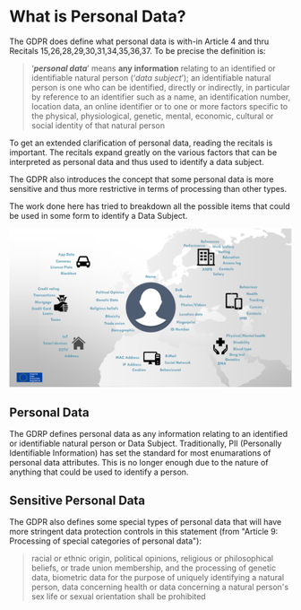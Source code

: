 # What is Personal Data?
The GDPR does define what personal data is with-in Article 4 and thru Recitals 15,26,28,29,30,31,34,35,36,37. To be precise the definition is:
> ‘***personal data***’ means **any information** relating to an identified or identifiable natural person (‘*data subject*’); an identifiable natural person is one who can be identified, directly or indirectly, in particular by reference to an identifier such as a name, an identification number, location data, an online identifier or to one or more factors specific to the physical, physiological, genetic, mental, economic, cultural or social identity of that natural person

To get an extended clarification of personal data, reading the recitals is important. The recitals expand greatly on the various factors that can be interpreted as personal data and thus used to identify a data subject.

The GDPR also introduces the concept that some personal data is more sensitive and thus more restrictive in terms of processing than other types.

The work done here has tried to breakdown all the possible items that could be used in some form to identify a Data Subject.

![Overview of the different Personal Data items](gdprpersonaldataoverview.png)

## Personal Data
The GDRP defines personal data as any information relating to an identified or identifiable natural person or Data Subject. Traditionally, PII (Personally Identifiable Information) has set the standard for most enumarations of personal data attributes. This is no longer enough due to the nature of anything that could be used to identify a person.


## Sensitive Personal Data
The GDPR also defines some  special types of personal data that will have more stringent data protection controls in this statement (from "Article 9: Processing of special categories of personal data"): 
> racial or ethnic origin, political opinions, religious or philosophical beliefs, or trade union membership, and the processing of genetic data, biometric data for the purpose of uniquely identifying a natural person, data concerning health or data concerning a natural person's sex life or sexual orientation shall be prohibited
